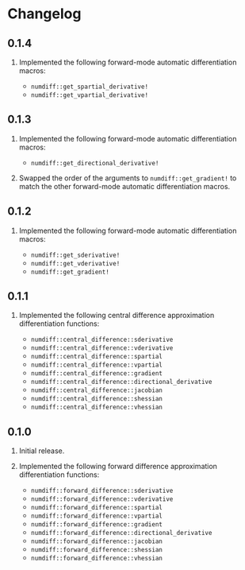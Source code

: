 # Changelog

## 0.1.4

1. Implemented the following forward-mode automatic differentiation macros:

    - `numdiff::get_spartial_derivative!`
    - `numdiff::get_vpartial_derivative!`

## 0.1.3

1. Implemented the following forward-mode automatic differentiation macros:

    - `numdiff::get_directional_derivative!`

1. Swapped the order of the arguments to `numdiff::get_gradient!` to match the other forward-mode automatic differentiation macros.

## 0.1.2

1. Implemented the following forward-mode automatic differentiation macros:

    - `numdiff::get_sderivative!`
    - `numdiff::get_vderivative!`
    - `numdiff::get_gradient!`

## 0.1.1

1. Implemented the following central difference approximation differentiation functions:

    - `numdiff::central_difference::sderivative`
    - `numdiff::central_difference::vderivative`
    - `numdiff::central_difference::spartial`
    - `numdiff::central_difference::vpartial`
    - `numdiff::central_difference::gradient`
    - `numdiff::central_difference::directional_derivative`
    - `numdiff::central_difference::jacobian`
    - `numdiff::central_difference::shessian`
    - `numdiff::central_difference::vhessian`

## 0.1.0

1. Initial release.
1. Implemented the following forward difference approximation differentiation functions:

    - `numdiff::forward_difference::sderivative`
    - `numdiff::forward_difference::vderivative`
    - `numdiff::forward_difference::spartial`
    - `numdiff::forward_difference::vpartial`
    - `numdiff::forward_difference::gradient`
    - `numdiff::forward_difference::directional_derivative`
    - `numdiff::forward_difference::jacobian`
    - `numdiff::forward_difference::shessian`
    - `numdiff::forward_difference::vhessian`